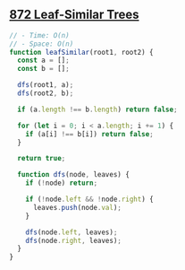 ## [872 Leaf-Similar Trees](https://leetcode.com/problems/leaf-similar-trees/description/)

<!-- notecardId: 1758467242728 -->

```js
// - Time: O(n)
// - Space: O(n)
function leafSimilar(root1, root2) {
  const a = [];
  const b = [];

  dfs(root1, a);
  dfs(root2, b);

  if (a.length !== b.length) return false;

  for (let i = 0; i < a.length; i += 1) {
    if (a[i] !== b[i]) return false;
  }

  return true;

  function dfs(node, leaves) {
    if (!node) return;

    if (!node.left && !node.right) {
      leaves.push(node.val);
    }

    dfs(node.left, leaves);
    dfs(node.right, leaves);
  }
}
```
